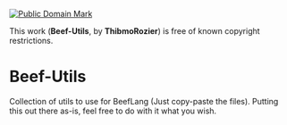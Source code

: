 [![Public Domain Mark](https://licensebuttons.net/p/mark/1.0/88x31.png)](href="http://creativecommons.org/publicdomain/mark/1.0/)

This work (__Beef-Utils__, by __ThibmoRozier__) is free of known copyright restrictions.

# Beef-Utils
Collection of utils to use for BeefLang (Just copy-paste the files).
Putting this out there as-is, feel free to do with it what you wish.
